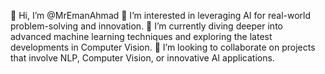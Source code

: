 👋 Hi, I’m @MrEmanAhmad
👀 I’m interested in leveraging AI for real-world problem-solving and innovation.
🌱 I’m currently diving deeper into advanced machine learning techniques and exploring the latest developments in Computer Vision.
💞️ I’m looking to collaborate on projects that involve NLP, Computer Vision, or innovative AI applications.
